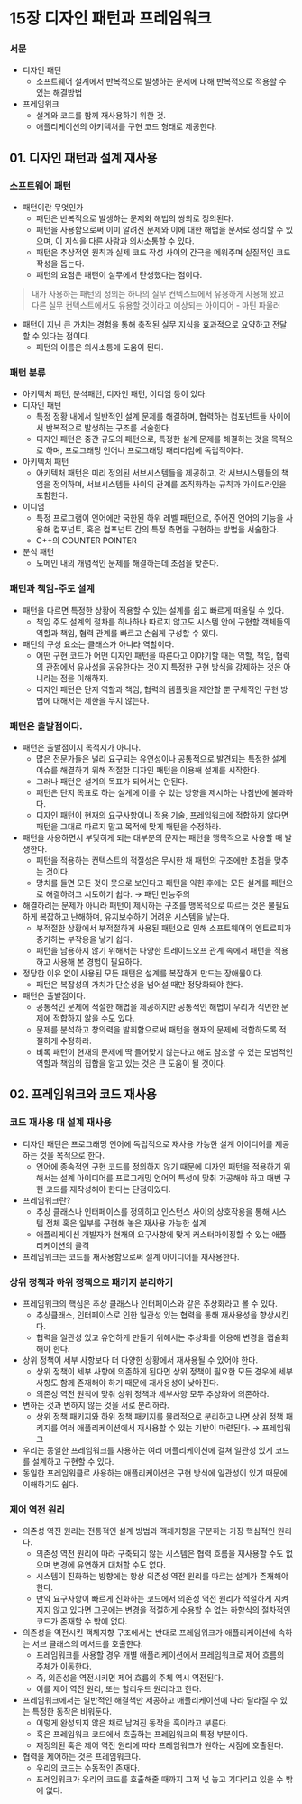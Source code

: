 # 15장 디자인 패턴과 프레임워크

### 서문

- 디자인 패턴
  - 소프트웨어 설계에서 반복적으로 발생하는 문제에 대해 반복적으로 적용할 수 있는 해결방법
- 프레임워크
  - 설계와 코드를 함께 재사용하기 위한 것.
  - 애플리케이션의 아키텍처를 구현 코드 형태로 제공한다.

## 01. 디자인 패턴과 설계 재사용

### 소프트웨어 패턴

- 패턴이란 무엇인가
  - 패턴은 반복적으로 발생하는 문제와 해법의 쌍의로 정의된다.
  - 패턴을 사용함으로써 이미 알려진 문제와 이에 대한 해법을 문서로 정리할 수 있으며, 이 지식을 다른 사람과 의사소통할 수 있다.
  - 패턴은 추상적인 원칙과 실제 코드 작성 사이의 간극을 메워주며 실질적인 코드 작성을 돕는다.
  - 패턴의 요점은 패턴이 실무에서 탄생했다는 점이다.

> 내가 사용하는 패턴의 정의는 하나의 실무 컨텍스트에서 유용하게 사용해 왔고 다른 실무 컨텍스트에서도 유용할 것이라고 예상되는 아이디어 - 마틴 파울러

- 패턴이 지닌 큰 가치는 경험을 통해 축적된 실무 지식을 효과적으로 요약하고 전달할 수 있다는 점이다.
  - 패턴의 이름은 의사소통에 도움이 된다.

### 패턴 분류

- 아키텍처 패턴, 분석패턴, 디자인 패턴, 이디엄 등이 있다.
- 디자인 패턴
  - 특정 정황 내에서 일반적인 설계 문제를 해결하며, 협력하는 컴포넌트들 사이에서 반복적으로 발생하는 구조를 서술한다.
  - 디자인 패턴은 중간 규모의 패턴으로, 특정한 설계 문제를 해결하는 것을 목적으로 하며, 프로그래밍 언어나 프로그래밍 패러다임에 독립적이다.
- 아키텍처 패턴
  - 아키텍처 패턴은 미리 정의된 서브시스템들을 제공하고, 각 서브시스템들의 책임을 정의하며, 서브시스템들 사이의 관계를 조직화하는 규칙과 가이드라인을 포함한다.
- 이디엄
  - 특정 프로그램이 언어에만 국한된 하위 레벨 패턴으로, 주어진 언어의 기능을 사용해 컴포넌트, 혹은 컴포넌트 간의 특정 측면을 구현하는 방법을 서술한다.
  - C++의 COUNTER POINTER
- 분석 패턴
  - 도메인 내의 개념적인 문제를 해결하는데 초점을 맞춘다.

### 패턴과 책임-주도 설계

- 패턴을 다르면 특정한 상황에 적용할 수 있는 설계를 쉽고 빠르게 떠올릴 수 있다.
  - 책임 주도 설계의 절차를 하나하나 따르지 않고도 시스템 안에 구현할 객체들의 역할과 책임, 협력 관계를 빠르고 손쉽게 구성할 수 있다.
- 패턴의 구성 요소는 클래스가 아니라 역할이다.
  - 어떤 구현 코드가 어떤 디자인 패턴을 따른다고 이야기할 때는 역할, 책임, 협력의 관점에서 유사성을 공유한다는 것이지 특정한 구현 방식을 강제하는 것은 아니라는 점을 이해하자.
  - 디자인 패턴은 단지 역할과 책임, 협력의 템플릿을 제안할 뿐 구체적인 구현 방법에 대해서는 제한을 두지 않는다.

### 패턴은 출발점이다.

- 패턴은 출발점이지 목적지가 아니다.
  - 많은 전문가들은 널리 요구되는 유연성이나 공통적으로 발견되는 특정한 설계 이슈를 해결하기 위해 적절한 디자인 패턴을 이용해 설계를 시작한다.
  - 그러나 패턴은 설계의 목표가 되어서는 안된다.
  - 패턴은 단지 목표로 하는 설계에 이를 수 있는 방향을 제시하는 나침반에 불과하다.
  - 디자인 패턴이 현재의 요구사항이나 적용 기술, 프레임워크에 적합하지 않다면 패턴을 그대로 따르지 말고 목적에 맞게 패턴을 수정하라.
- 패턴을 사용하면서 부딪히게 되는 대부분의 문제는 패턴을 맹목적으로 사용할 때 발생한다.
  - 패턴을 적용하는 컨텍스트의 적절성은 무시한 채 패턴의 구조에만 초점을 맞추는 것이다.
  - 망치를 들면 모든 것이 못으로 보인다고 패턴을 익힌 후에는 모든 설계를 패턴으로 해결하려고 시도하기 쉽다. → 패턴 만능주의
- 해결하려는 문제가 아니라 패턴이 제시하는 구조를 맹목적으로 따르는 것은 불필요하게 복잡하고 난해하며, 유지보수하기 어려운 시스템을 낳는다.
  - 부적절한 상황에서 부적절하게 사용된 패턴으로 인해 소프트웨어의 엔트로피가 증가하는 부작용을 낳기 쉽다.
  - 패턴을 남용하지 않기 위해서는 다양한 트레이드오프 관계 속에서 패턴을 적용하고 사용해 본 경험이 필요하다.
- 정당한 이유 없이 사용된 모든 패턴은 설계를 복잡하게 만드는 장애물이다.
  - 패턴은 복잡성의 가치가 단순성을 넘어설 때만 정당화돼야 한다.
- 패턴은 출발점이다.
  - 공통적인 문제에 적절한 해법을 제공하지만 공통적인 해법이 우리가 직면한 문제에 적합하지 않을 수도 있다.
  - 문제를 분석하고 창의력을 발휘함으로써 패턴을 현재의 문제에 적합하도록 적절하게 수정하라.
  - 비록 패턴이 현재의 문제에 딱 들어맞지 않는다고 해도 참조할 수 있는 모범적인 역할과 책임의 집합을 알고 있는 것은 큰 도움이 될 것이다.

## 02. 프레임워크와 코드 재사용

### 코드 재사용 대 설계 재사용

- 디자인 패턴은 프로그래밍 언어에 독립적으로 재사용 가능한 설계 아이디어를 제공하는 것을 목적으로 한다.
  - 언어에 종속적인 구현 코드를 정의하지 않기 때문에 디자인 패턴을 적용하기 위해서는 설계 아이디어를 프로그래밍 언어의 특성에 맞춰 가공해야 하고 매번 구현 코드를 재작성해야 한다는 단점이있다.
- 프레임워크란?
  - 추상 클래스나 인터페이스를 정의하고 인스턴스 사이의 상호작용을 통해 시스템 전체 혹은 일부를 구현해 놓은 재사용 가능한 설계
  - 애플리케이션 개발자가 현재의 요구사항에 맞게 커스터마이징할 수 있는 애플리케이션의 골격
- 프레임워크는 코드를 재사용함으로써 설계 아이디어를 재사용한다.

### 상위 정책과 하위 정책으로 패키지 분리하기

- 프레임워크의 핵심은 추상 클래스나 인터페이스와 같은 추상화라고 볼 수 있다.
  - 추상클래스, 인터페이스로 인한 일관성 있는 협력을 통해 재사용성을 향상시킨다.
  - 협력을 일관성 있고 유연하게 만들기 위해서는 추상화를 이용해 변경을 캡슐화해야 한다.
- 상위 정책이 세부 사항보다 더 다양한 상황에서 재사용될 수 있어야 한다.
  - 상위 정책이 세부 사항에 의존하게 된다면 상위 정책이 필요한 모든 경우에 세부 사항도 함께 존재해야 하기 때문에 재사용성이 낮아진다.
  - 의존성 역전 원칙에 맞춰 상위 정책과 세부사항 모두 추상화에 의존하라.
- 변하는 것과 변하지 않는 것을 서로 분리하라.
  - 상위 정책 패키지와 하위 정책 패키지를 물리적으로 분리하고 나면 상위 정책 패키지를 여러 애플리케이션에서 재사용할 수 있는 기반이 마련된다. → 프레임워크
- 우리는 동일한 프레임워크를 사용하는 여러 애플리케이션에 걸쳐 일관성 있게 코드를 설계하고 구현할 수 있다.
- 동일한 프레임워클르 사용하는 애플리케이션은 구현 방식에 일관성이 있기 때문에 이해하기도 쉽다.

### 제어 역전 원리

- 의존성 역전 원리는 전통적인 설계 방법과 객체지향을 구분하는 가장 핵심적인 원리다.
  - 의존성 역전 원리에 따라 구축되지 않는 시스템은 협력 흐름을 재사용할 수도 없으며 변경에 유연하게 대처할 수도 없다.
  - 시스템이 진화하는 방향에는 항상 의존성 역전 원리를 따르는 설계가 존재해야 한다.
  - 만약 요구사항이 빠르게 진화하는 코드에서 의존성 역전 원리가 적절하게 지켜지지 않고 있다면 그곳에는 변경을 적절하게 수용할 수 없는 하향식의 절차적인 코드가 존재할 수 밖에 없다.
- 의존성을 역전시킨 객체지향 구조에서는 반대로 프레임워크가 애플리케이션에 속하는 서브 클래스의 메서드를 호출한다.
  - 프레임워크를 사용할 경우 개별 애플리케이션에서 프레임워크로 제어 흐름의 주체가 이동한다.
  - 즉, 의존성을 역전시키면 제어 흐름의 주체 역시 역전된다.
  - 이를 제어 역전 원리, 또는 할리우드 원리라고 한다.
- 프레임워크에서는 일반적인 해결책만 제공하고 애플리케이션에 따라 달라질 수 있는 특정한 동작은 비워둔다.
  - 이렇게 완성되지 않은 채로 남겨진 동작을 훅이라고 부른다.
  - 훅은 프레임워크 코드에서 호출하는 프레임워크의 특정 부분이다.
  - 재정의된 훅은 제어 역전 원리에 따라 프레임워크가 원하는 시점에 호출된다.
- 협력을 제어하는 것은 프레임워크다.
  - 우리의 코드는 수동적인 존재다.
  - 프레임워크가 우리의 코드를 호출해줄 때까지 그저 넋 놓고 기다리고 있을 수 밖에 없다.
